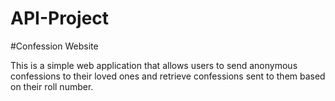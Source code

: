 # API-Project
#Confession Website

This is a simple web application that allows users to send anonymous confessions to their loved ones and retrieve confessions sent to them based on their roll number. 
